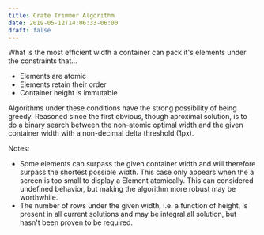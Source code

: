 ```yaml
---
title: Crate Trimmer Algorithm
date: 2019-05-12T14:06:33-06:00
draft: false
---
```


What is the most efficient width a container can pack it's elements under the
constraints that...

* Elements are atomic
* Elements retain their order
* Container height is immutable

Algorithms under these conditions have the strong possibility of being greedy.
Reasoned since the first obvious, though aproximal solution, is to do a binary
search between the non-atomic optimal width and the given container width with
a non-decimal delta threshold (1px).

Notes:

* Some elements can surpass the given container width and will therefore
surpass the shortest possible width. This case only appears when the a screen
is too small to display a Element atomically. This can considered undefined
behavior, but making the algorithm more robust may be worthwhile.
* The number of rows under the given width, i.e. a function of height, is
present in all current solutions and may be integral all solution, but hasn't
been proven to be required.
